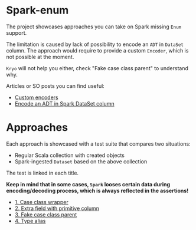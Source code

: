 # Spark-enum
The project showcases approaches you can take on Spark missing `Enum` support. 

The limitation is caused by lack of possibility to encode an `ADT` in `DataSet` column.
The approach would require to provide a custom `Encoder`, which is not possible at the moment.

`Kryo` will not help you either, check "Fake case class parent" to understand why. 

Articles or SO posts you can find useful:
 - [Custom encoders](https://stackoverflow.com/a/39442829/1549135)
 - [Encode an ADT in Spark DataSet column](https://stackoverflow.com/a/41082540/1549135)
 
# Approaches

Each approach is showcased with a test suite that compares two situations:
 - Regular Scala collection with created objects
 - Spark-ingested `Dataset` based on the above collection
 
The test is linked in each title.
 
**Keep in mind that in some cases, `Spark` looses certain data during encoding/decoding process,
which is always reflected in the assertions!**

 - [1. Case class wrapper](1caseclass) 
 - [2. Extra field with primitive column](2extrafield) 
 - [3. Fake case class parent](3hacky) 
 - [4. Type alias](4typealias) 

